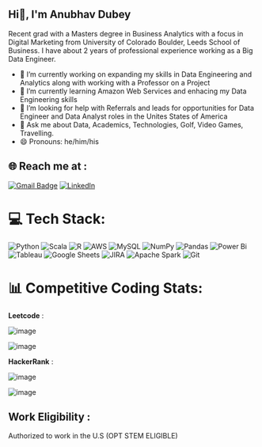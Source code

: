 ## Hi👋, I'm Anubhav Dubey

Recent grad with a Masters degree in Business Analytics with a focus in Digital Marketing from University of Colorado Boulder, Leeds School of Business. I have about 2 years of professional experience working as a Big Data Engineer.

- 🔭 I’m currently working on expanding my skills in Data Engineering and Analytics along with working with a Professor on a Project
- 🌱 I’m currently learning Amazon Web Services and enhacing my Data Engineering skills
- 🤔 I’m looking for help with Referrals and leads for opportunities for Data Engineer and Data Analyst roles in the Unites States of America
- 💬 Ask me about Data, Academics, Technologies, Golf, Video Games, Travelling.
- 😄 Pronouns: he/him/his

## 🌐 Reach me at :

[![Gmail Badge](https://img.shields.io/badge/-Gmail-d14836?style=flat-square&logo=Gmail&logoColor=white&link=mail@jayrajroshan1@gmail.com)](mailto:anubhav.dubey#@colorado.edu)
[![LinkedIn](https://img.shields.io/badge/LinkedIn-%230077B5.svg?logo=linkedin&logoColor=white)](https://www.linkedin.com/in/anubhav98/)

# 💻 Tech Stack:

![Python](https://img.shields.io/badge/python-3670A0?style=for-the-badge&logo=python&logoColor=ffdd54)
![Scala](https://img.shields.io/badge/-scala-red?style=for-the-badge&logo=scala&logoColor=white)
![R](https://img.shields.io/badge/R-%23276DC3.svg?logo=r&logoColor=white)
![AWS](https://img.shields.io/badge/AWS-%23FF9900.svg?logo=amazon-web-services&logoColor=white)
![MySQL](https://img.shields.io/badge/mysql-%2300000f.svg?style=for-the-badge&logo=mysql&logoColor=white) 
![NumPy](https://img.shields.io/badge/numpy-%23013243.svg?style=for-the-badge&logo=numpy&logoColor=white) 
![Pandas](https://img.shields.io/badge/pandas-%23150458.svg?style=for-the-badge&logo=pandas&logoColor=white)
![Power Bi](https://img.shields.io/badge/power_bi-F2C811?style=for-the-badge&logo=powerbi&logoColor=black)
![Tableau](https://img.shields.io/badge/Tableau-E97627?style=for-the-badge&logo=Tableau&logoColor=white)
![Google Sheets](https://img.shields.io/badge/Google%20Sheets-34A853.svg?style=for-the-badge&logo=Google-Sheets&logoColor=white)
![JIRA](https://img.shields.io/badge/Jira-0052CC.svg?style=for-the-badge&logo=Jira&logoColor=white)
![Apache Spark](https://img.shields.io/badge/Apache%20Spark-E25A1C.svg?style=for-the-badge&logo=Apache-Spark&logoColor=white)
![Git](https://img.shields.io/badge/Git-F05032?logo=git&logoColor=fff)

# 📊 Competitive Coding Stats:

**Leetcode** : <br>

![image](https://github.com/user-attachments/assets/c9b0da6f-9aa2-4736-be82-2e0be742bb3d)

![image](https://github.com/user-attachments/assets/a1103b0b-0d9a-4b6d-854d-32587d23adc0)

**HackerRank** : <br>

![image](https://github.com/user-attachments/assets/675ea4da-23bb-4322-be30-87d3bb11949f)

![image](https://github.com/user-attachments/assets/884e0ac3-065d-4fb3-8b04-13b1ec90f449)

## Work Eligibility :
Authorized to work in the U.S (OPT STEM ELIGIBLE)
